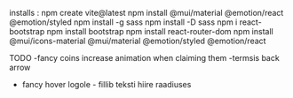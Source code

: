 installs :
npm create vite@latest
npm install @mui/material @emotion/react @emotion/styled
npm install -g sass
npm install -D sass
npm i react-bootstrap
npm install bootstrap
npm install react-router-dom
npm install @mui/icons-material @mui/material @emotion/styled @emotion/react

TODO
-fancy coins increase animation when claiming them
-termsis back arrow

- fancy hover logole - fillib teksti hiire raadiuses
